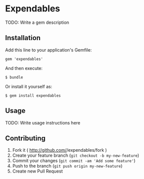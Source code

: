 # Expendables

TODO: Write a gem description

## Installation

Add this line to your application's Gemfile:

    gem 'expendables'

And then execute:

    $ bundle

Or install it yourself as:

    $ gem install expendables

## Usage

TODO: Write usage instructions here

## Contributing

1. Fork it ( http://github.com/<my-github-username>/expendables/fork )
2. Create your feature branch (`git checkout -b my-new-feature`)
3. Commit your changes (`git commit -am 'Add some feature'`)
4. Push to the branch (`git push origin my-new-feature`)
5. Create new Pull Request
